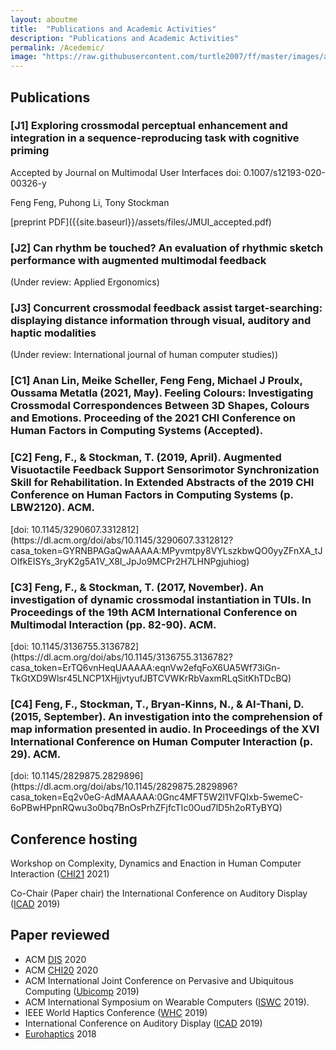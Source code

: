 ```yaml
---
layout: aboutme
title:  "Publications and Academic Activities"
description: "Publications and Academic Activities"
permalink: /Acedemic/
image: "https://raw.githubusercontent.com/turtle2007/ff/master/images/aboutme/athens.jpg"
---
```


## Publications
<h3> [J1] Exploring crossmodal perceptual enhancement and integration in a sequence-reproducing task with cognitive priming </h3>
<p>Accepted by Journal on Multimodal User Interfaces doi: 0.1007/s12193-020-00326-y</p>
<p>Feng Feng, Puhong Li, Tony Stockman</p>
[preprint PDF]({{site.baseurl}}/assets/files/JMUI_accepted.pdf)

<h3> [J2] Can rhythm be touched? An evaluation of rhythmic sketch performance with augmented multimodal feedback </h3>
(Under review: Applied Ergonomics)

<h3> [J3] Concurrent crossmodal feedback assist target-searching: displaying distance information through visual, auditory and haptic modalities  </h3>
(Under review: International journal of human computer studies))

<h3> [C1] Anan Lin, Meike Scheller, Feng Feng, Michael J Proulx, Oussama Metatla (2021, May). Feeling Colours: Investigating Crossmodal Correspondences Between 3D Shapes, Colours and Emotions. Proceeding of the 2021 CHI Conference on Human Factors in Computing Systems (Accepted).</h3>

<h3> [C2] Feng, F., & Stockman, T. (2019, April). Augmented Visuotactile Feedback Support Sensorimotor Synchronization Skill for Rehabilitation. In Extended Abstracts of the 2019 CHI Conference on Human Factors in Computing Systems (p. LBW2120). ACM.</h3>
[doi: 10.1145/3290607.3312812](https://dl.acm.org/doi/abs/10.1145/3290607.3312812?casa_token=GYRNBPAGaQwAAAAA:MPyvmtpy8VYLszkbwQO0yyZFnXA_tJOIfkEISYs_3ryK2g5A1V_X8I_JpJo9MCPr2H7LHNPgjuhiog)

<h3> [C3] Feng, F., & Stockman, T. (2017, November). An investigation of dynamic crossmodal instantiation in TUIs. In Proceedings of the 19th ACM International Conference on Multimodal Interaction (pp. 82-90). ACM.</h3>
[doi: 10.1145/3136755.3136782](https://dl.acm.org/doi/abs/10.1145/3136755.3136782?casa_token=ErTQ6vnHeqUAAAAA:eqnVw2efqFoX6UA5Wf73iGn-TkGtXD9Wlsr45LNCP1XHjjvtyufJBTCVWKrRbVaxmRLqSitKhTDcBQ) 

<h3> [C4] Feng, F., Stockman, T., Bryan-Kinns, N., & AI-Thani, D. (2015, September). An investigation into the comprehension of map information presented in audio. In Proceedings of the XVI International Conference on Human Computer Interaction (p. 29). ACM.</h3>
[doi: 10.1145/2829875.2829896](https://dl.acm.org/doi/abs/10.1145/2829875.2829896?casa_token=Eq2v0eG-AdMAAAAA:0Gnc4MFT5W2l1VFQIxb-5wemeC-6oPBwHPpnRQwu3o0bq7BnOsPrhZFjfcTIc0Oud7lD5h2oRTyBYQ)

## Conference hosting
<!-- ICMI workshop on digital fabrication for inclusive technology ([ICMI] 2020) -->
Workshop on Complexity, Dynamics and Enaction in Human Computer Interaction ([CHI21] 2021)

Co-Chair (Paper chair) the International Conference on Auditory Display ([ICAD] 2019)

## Paper reviewed

- ACM [DIS] 2020
- ACM [CHI20] 2020
- ACM International Joint Conference on Pervasive and Ubiquitous Computing ([Ubicomp] 2019)
- ACM International Symposium on Wearable Computers ([ISWC] 2019).
- IEEE World Haptics Conference ([WHC] 2019)
- International Conference on Auditory Display ([ICAD] 2019)
- [Eurohaptics] 2018

[ICMI]: http://icmi.acm.org/2020/index.php?id=workshops#workshop7
[CHI20]: https://chi2020.acm.org
[CHI21]: https://chi2021.acm.org
[DIS]: https://dis.acm.org/2020/
[Ubicomp]: http://ubicomp.org/ubicomp2019/
[ISWC]: http://iswc.net/iswc19/
[WHC]: http://www.worldhaptics2019.org
[Eurohaptics]: https://eurohaptics2018.org
[ICAD]: https://icad2019.icad.org

<!-- <a href="#" class="btn btn-default">Back to top</a> -->
